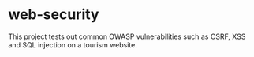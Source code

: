 # web-security

This project tests out common OWASP vulnerabilities such as CSRF, XSS and SQL injection on a tourism website.
